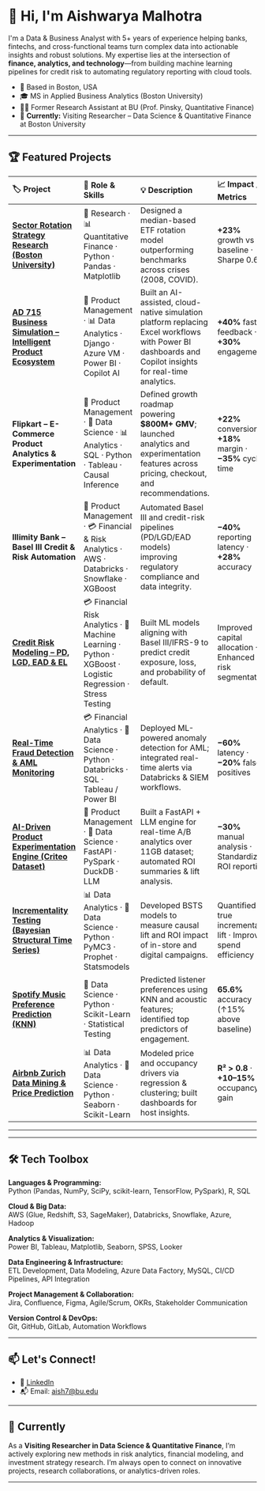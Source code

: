 # 👋 Hi, I'm Aishwarya Malhotra

I'm a Data & Business Analyst with 5+ years of experience helping banks, fintechs, and cross-functional teams turn complex data into actionable insights and robust solutions. My expertise lies at the intersection of **finance, analytics, and technology**—from building machine learning pipelines for credit risk to automating regulatory reporting with cloud tools.

- 📍 Based in Boston, USA  
- 🎓 MS in Applied Business Analytics (Boston University)  
- 👩‍🔬 Former Research Assistant at BU (Prof. Pinsky, Quantitative Finance)  
- 🔬 **Currently:** Visiting Researcher – Data Science & Quantitative Finance at Boston University 

---
## 🏆 Featured Projects

| 🏷️ **Project** | 🎯 **Role & Skills** | 💡 **Description** | 📈 **Impact / Metrics** |
|:----------------|:--------------------|:------------------|:------------------------|
| [**Sector Rotation Strategy Research (Boston University)**](https://github.com/Aish-BU/SPY_ETFs_Rotation_Trading_Strategy) | 🔬 Research · 📊 Quantitative Finance · Python · Pandas · Matplotlib | Designed a median-based ETF rotation model outperforming benchmarks across crises (2008, COVID). | **+23%** growth vs baseline · Sharpe 0.65 |
| [**AD 715 Business Simulation – Intelligent Product Ecosystem**](https://github.com/Aish-BU/Product_Management_Business_Simulation) | 🧭 Product Management · 📊 Data Analytics · Django · Azure VM · Power BI · Copilot AI | Built an AI-assisted, cloud-native simulation platform replacing Excel workflows with Power BI dashboards and Copilot insights for real-time analytics. | **+40%** faster feedback · **+30%** engagement |
| **Flipkart – E-Commerce Product Analytics & Experimentation** | 🧭 Product Management · 🧠 Data Science · 📊 Analytics · SQL · Python · Tableau · Causal Inference | Defined growth roadmap powering **$800M+ GMV**; launched analytics and experimentation features across pricing, checkout, and recommendations. | **+22%** conversion · **+18%** margin · **−35%** cycle time |
| **Illimity Bank – Basel III Credit & Risk Automation** | 🧭 Product Management · 💳 Financial & Risk Analytics · AWS · Databricks · Snowflake · XGBoost | Automated Basel III and credit-risk pipelines (PD/LGD/EAD models) improving regulatory compliance and data integrity. | **−40%** reporting latency · **+28%** accuracy |
| [**Credit Risk Modeling – PD, LGD, EAD & EL**](https://github.com/Aish-BU/Credit_Risk_Modelling) | 💳 Financial Risk Analytics · 🧠 Machine Learning · Python · XGBoost · Logistic Regression · Stress Testing | Built ML models aligning with Basel III/IFRS-9 to predict credit exposure, loss, and probability of default. | Improved capital allocation · Enhanced risk segmentation |
| [**Real-Time Fraud Detection & AML Monitoring**](https://github.com/Aish-BU/RealTime-Fraud-Detection) | 💳 Financial Analytics · 🧠 Data Science · Python · Databricks · SQL · Tableau / Power BI | Deployed ML-powered anomaly detection for AML; integrated real-time alerts via Databricks & SIEM workflows. | **−60%** latency · **−20%** false positives |
| [**AI-Driven Product Experimentation Engine (Criteo Dataset)**](https://github.com/Aish-BU/AI-Driven-Experimentation) | 🧭 Product Management · 🧠 Data Science · FastAPI · PySpark · DuckDB · LLM | Built a FastAPI + LLM engine for real-time A/B analytics over 11GB dataset; automated ROI summaries & lift analysis. | **−30%** manual analysis · Standardized ROI reporting |
| [**Incrementality Testing (Bayesian Structural Time Series)**](https://github.com/Aish-BU/BSTS-Incrementality-Testing) | 📊 Data Analytics · 🧠 Data Science · Python · PyMC3 · Prophet · Statsmodels | Developed BSTS models to measure causal lift and ROI impact of in-store and digital campaigns. | Quantified true incremental lift · Improved spend efficiency |
| [**Spotify Music Preference Prediction (KNN)**](https://github.com/Aish-BU/Spotify-Music-Recommendation-Listener-Preference-Analysis) | 🧠 Data Science · Python · Scikit-Learn · Statistical Testing | Predicted listener preferences using KNN and acoustic features; identified top predictors of engagement. | **65.6%** accuracy (↑15% above baseline) |
| [**Airbnb Zurich Data Mining & Price Prediction**](https://github.com/Aish-BU/Airbnb_Project) | 📊 Data Analytics · 🧠 Data Science · Python · Seaborn · Scikit-Learn | Modeled price and occupancy drivers via regression & clustering; built dashboards for host insights. | **R² > 0.8** · **+10–15%** occupancy gain |

-----
---

## 🛠️ Tech Toolbox

**Languages & Programming:**  
Python (Pandas, NumPy, SciPy, scikit-learn, TensorFlow, PySpark), R, SQL  

**Cloud & Big Data:**  
AWS (Glue, Redshift, S3, SageMaker), Databricks, Snowflake, Azure, Hadoop  

**Analytics & Visualization:**  
Power BI, Tableau, Matplotlib, Seaborn, SPSS, Looker  

**Data Engineering & Infrastructure:**  
ETL Development, Data Modeling, Azure Data Factory, MySQL, CI/CD Pipelines, API Integration  

**Project Management & Collaboration:**  
Jira, Confluence, Figma, Agile/Scrum, OKRs, Stakeholder Communication  

**Version Control & DevOps:**  
Git, GitHub, GitLab, Automation Workflows  


---

## 📫 Let's Connect!

- 💼 [LinkedIn](https://www.linkedin.com/in/aishwarya-malhotra-78546275/)
- 📬 Email: [aish7@bu.edu](mailto:aish7@bu.edu)

---

## 🌟 Currently

As a **Visiting Researcher in Data Science & Quantitative Finance**, I’m actively exploring new methods in risk analytics, financial modeling, and investment strategy research. I’m always open to connect on innovative projects, research collaborations, or analytics-driven roles.

---
